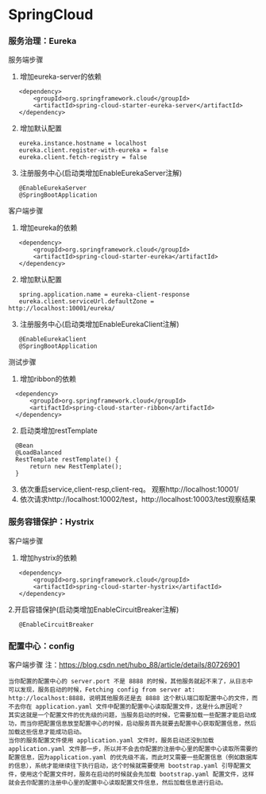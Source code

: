 # SpringCloud

### 服务治理：Eureka
服务端步骤
  1. 增加eureka-server的依赖
  ```
     <dependency>
         <groupId>org.springframework.cloud</groupId>
         <artifactId>spring-cloud-starter-eureka-server</artifactId>
     </dependency>
  ```
  2. 增加默认配置
  ```
     eureka.instance.hostname = localhost
     eureka.client.register-with-eureka = false
     eureka.client.fetch-registry = false
  ```
  3. 注册服务中心(启动类增加EnableEurekaServer注解)
  ```
     @EnableEurekaServer
     @SpringBootApplication
  ```

客户端步骤
  1. 增加eureka的依赖
  ```
     <dependency>
         <groupId>org.springframework.cloud</groupId>
         <artifactId>spring-cloud-starter-eureka</artifactId>
     </dependency> 
  ```
  2. 增加默认配置
  ```
     spring.application.name = eureka-client-response
     eureka.client.serviceUrl.defaultZone = http://localhost:10001/eureka/
  ```
  3. 注册服务中心(启动类增加EnableEurekaClient注解)
  ```
     @EnableEurekaClient
     @SpringBootApplication
  ```
  
测试步骤
   1. 增加ribbon的依赖
   ```
     <dependency>
         <groupId>org.springframework.cloud</groupId>
         <artifactId>spring-cloud-starter-ribbon</artifactId>
     </dependency> 
   ```
   2. 启动类增加restTemplate
   ```
     @Bean
     @LoadBalanced
     RestTemplate restTemplate() {
         return new RestTemplate(); 
     }
   ```
   3. 依次重启service,client-resp,client-req。
      观察http://localhost:10001/
   4. 依次请求http://localhost:10002/test，http://localhost:10003/test观察结果
   
### 服务容错保护：Hystrix
客户端步骤
  1. 增加hystrix的依赖
  ```
     <dependency>
         <groupId>org.springframework.cloud</groupId>
         <artifactId>spring-cloud-starter-hystrix</artifactId>
     </dependency>
  ```
  2.开启容错保护(启动类增加EnableCircuitBreaker注解)   
  ```
     @EnableCircuitBreaker
  ```
### 配置中心：config
客户端步骤
    注：https://blog.csdn.net/hubo_88/article/details/80726901
    
    
    当你配置的配置中心的 server.port 不是 8888 的时候，其他服务就起不来了，从日志中可以发现，服务启动的时候，Fetching config from server at: http://localhost:8888，说明其他服务还是去 8888 这个默认端口取配置中心的文件，而不去你在 application.yaml 文件中配置的配置中心读取配置文件，这是什么原因呢？
    其实这就是一个配置文件的优先级的问题，当服务启动的时候，它需要加载一些配置才能启动成功，而当你把配置信息放至配置中心的时候，启动服务首先就要去配置中心获取配置信息，然后加载这些信息才能成功启动。
    当你的服务配置文件使用 application.yaml 文件时，服务启动还没到加载 application.yaml 文件那一步，所以并不会去你配置的注册中心里的配置中心读取所需要的配置信息，因为application.yaml 的优先级不高，而此时又需要一些配置信息（例如数据库的信息），系统才能继续往下执行启动，这个时候就需要使用 bootstrap.yaml 引导配置文件，使用这个配置文件时，服务在启动的时候就会先加载 bootstrap.yaml 配置文件，这样就会去你配置的注册中心里的配置中心读取配置文件信息，然后加载信息进行启动。
    